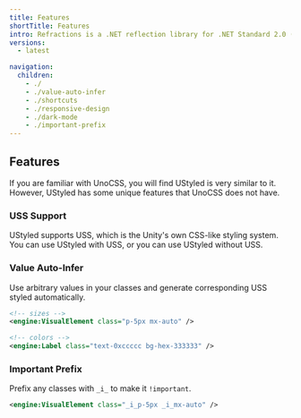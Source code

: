 ```yaml
---
title: Features
shortTitle: Features
intro: Refractions is a .NET reflection library for .NET Standard 2.0 (for Unity backward compatibles).
versions:
  - latest

navigation:
  children:
    - ./
    - ./value-auto-infer
    - ./shortcuts
    - ./responsive-design
    - ./dark-mode
    - ./important-prefix
---
```


## Features

If you are familiar with UnoCSS, you will find UStyled is very similar to it. However, UStyled has some unique features that UnoCSS does not have.

### USS Support

UStyled supports USS, which is the Unity's own CSS-like styling system. You can use UStyled with USS, or you can use UStyled without USS.

### Value Auto-Infer

Use arbitrary values in your classes and generate corresponding USS styled automatically.

```xml
<!-- sizes -->
<engine:VisualElement class="p-5px mx-auto" />

<!-- colors -->
<engine:Label class="text-0xccccc bg-hex-333333" />
```

### Important Prefix

Prefix any classes with `_i_` to make it `!important`.

```xml
<engine:VisualElement class="_i_p-5px _i_mx-auto" />
```
